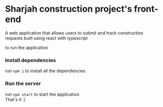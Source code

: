 # Sharjah construction project's front-end

A web application that allows users to submit and track construction requests built using react with typescript

<p>to run the application</p>

<h3>Install dependencies</h3>
run <code>npm i</code> to install all the dependencies
<h3>Run the server</h3>
run <code>npm start</code> to start the application
<br>
That's it :)
